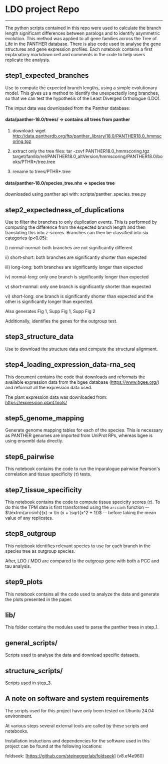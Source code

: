 # LDO project Repo
------------------
The python scripts contained in this repo were used to calculate the branch length significant differences between paralogs and to identify asymmetric evolution. This method was applied to all gene families across the Tree of Life in the PANTHER database. There is also code used to analyse the gene structures and gene expression profiles. Each notebook contains a first explanatory markdown cell and comments in the code to help users replicate the analysis.

step1_expected_branches
-----------------------
Use to compute the expected branch lengths, using a simple evolutionary model. This gives us a method to identify the unexpectedly long branches, so that we can test the hypothesis of the Least Diverged Orthologue (LDO).

The imput data was downloaded from the Panther database:

#### data/panther-18.0/trees/ -> contains all trees from panther

1. download: wget http://data.pantherdb.org/ftp/panther_library/18.0/PANTHER18.0_hmmscoring.tgz

2. extract only the tree files: tar -zxvf PANTHER18.0_hmmscoring.tgz target/famlib/rel/PANTHER18.0_altVersion/hmmscoring/PANTHER18.0/books/PTHR*/tree.tree

3. rename to trees/PTHR*.tree

#### data/panther-18.0/species_tree.nhx -> species tree
downloaded using panther api with: scripts/panther_species_tree.py


step2_expectedness_of_duplications
----------------------------------
Use to filter the branches to only duplication events.
This is performed by computing the difference from the expected branch length and then translating this into z-scores. Branches can then be classified into six categories (p<0.05): 

i) normal-normal: both branches are not significantly different

ii) short-short: both branches are significantly shorter than expected

iii) long-long: both branches are significantly longer than expected

iv) normal-long: only one branch is significantly longer than expected

v) short-normal: only one branch is significantly shorter than expected

vi) short-long: one branch is significantly shorter than expected and the other is significantly longer than expected.

Also generates Fig 1, Supp Fig 1, Supp Fig 2

Additionally, identifies the genes for the outgroup test.


step3_structure_data
--------------------
Use to download the structure data and compute the structural alignment.


step4_loading_expression_data-rna_seq
-------------------------------------
This document contains the code that downloads and reformats the available expression data from the bgee database (https://www.bgee.org/) and reformat all the expression data used.

The plant expression data was downloaded from: https://expression.plant.tools/


step5_genome_mapping
--------------------
Generate genome mapping tables for each of the species. This is necessary as PANTHER genomes are imported from UniProt RPs, whereas bgee is using ensembl data directly.


step6_pairwise
--------------
This notebook contains the code to run the inparalogue pairwise Pearson's correlation and tissue specificity ($\tau$) tests.


step7_tissue_specificity
------------------------
This notebook contains the code to compute tissue specicity scores ($\tau$). To do this the TPM data is first transformed using the `arcsinh` function -- $\textrm{arcsinh}(x) := \ln (x + \sqrt{x^2 + 1})$ -- before taking the mean value of any replicates.


step8_outgroup
--------------
This notebook identifies relevant species to use for each branch in the species tree as outgroup species.

After, LDO / MDO are compared to the outgroup gene with both a PCC and tau analysis.


step9_plots
-----------
This notebook contains all the code used to analyze the data and generate the plots presented in the paper.


lib/
----
This folder contains the modules used to parse the panther trees in step_1.


general_scripts/
----------------
Scripts used to analyse the data and download specific datasets.


structure_scripts/
------------------
Scripts used in step_3.


A note on software and system requirements
------------------------------------------
The scripts used for this project have only been tested on Ubuntu 24.04 environment.

At various steps several external tools are called by these scripts and notebooks. 

Installation instuctions and dependencies for the software used in this project can be found at the following locations:

foldseek: [https://github.com/steineggerlab/foldseek] (v8.ef4e960)
